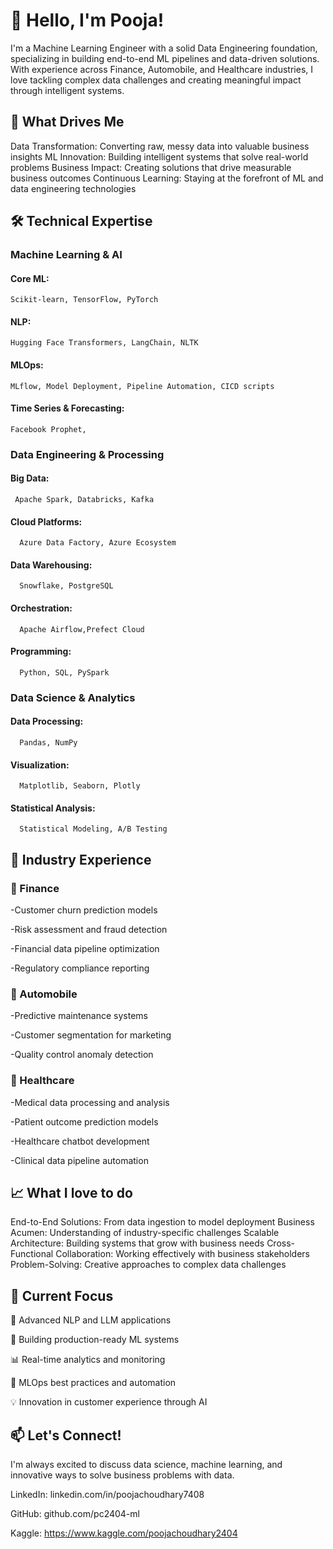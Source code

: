 # 👋 Hello, I'm Pooja!


I'm a Machine Learning Engineer with a solid Data Engineering foundation, specializing in building end-to-end ML pipelines and data-driven solutions. With experience across Finance, Automobile, and Healthcare industries, I love tackling complex data challenges and creating meaningful impact through intelligent systems.

## 🎯 What Drives Me

Data Transformation: Converting raw, messy data into valuable business insights
ML Innovation: Building intelligent systems that solve real-world problems
Business Impact: Creating solutions that drive measurable business outcomes
Continuous Learning: Staying at the forefront of ML and data engineering technologies


## 🛠️ Technical Expertise
### Machine Learning & AI

#### Core ML: 
    Scikit-learn, TensorFlow, PyTorch
#### NLP: 
    Hugging Face Transformers, LangChain, NLTK
#### MLOps:  
    MLflow, Model Deployment, Pipeline Automation, CICD scripts
#### Time Series & Forecasting: 
    Facebook Prophet,


### Data Engineering & Processing

#### Big Data: 
     Apache Spark, Databricks, Kafka
#### Cloud Platforms: 
      Azure Data Factory, Azure Ecosystem
#### Data Warehousing: 
      Snowflake, PostgreSQL
#### Orchestration: 
      Apache Airflow,Prefect Cloud
#### Programming: 
      Python, SQL, PySpark

### Data Science & Analytics

#### Data Processing: 
      Pandas, NumPy
#### Visualization: 
      Matplotlib, Seaborn, Plotly
#### Statistical Analysis: 
      Statistical Modeling, A/B Testing



## 🏢 Industry Experience
### 🏦 Finance

-Customer churn prediction models

-Risk assessment and fraud detection

-Financial data pipeline optimization

-Regulatory compliance reporting

### 🚗 Automobile

-Predictive maintenance systems

-Customer segmentation for marketing

-Quality control anomaly detection

### 🏥 Healthcare

-Medical data processing and analysis

-Patient outcome prediction models

-Healthcare chatbot development

-Clinical data pipeline automation


## 📈 What I love to do

End-to-End Solutions: 
      From data ingestion to model deployment
Business Acumen: 
      Understanding of industry-specific challenges
Scalable Architecture: 
      Building systems that grow with business needs
Cross-Functional Collaboration: 
      Working effectively with business stakeholders
Problem-Solving: 
      Creative approaches to complex data challenges


## 🌟 Current Focus

🔬 Advanced NLP and LLM applications

🤖 Building production-ready ML systems

📊 Real-time analytics and monitoring

🚀 MLOps best practices and automation

💡 Innovation in customer experience through AI


## 📫 Let's Connect!
I'm always excited to discuss data science, machine learning, and innovative ways to solve business problems with data.

LinkedIn: linkedin.com/in/poojachoudhary7408

GitHub: github.com/pc2404-ml

Kaggle: https://www.kaggle.com/poojachoudhary2404


